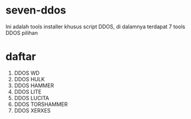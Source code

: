 # seven-ddos
 Ini adalah tools installer khusus script DDOS, di dalamnya terdapat 7 tools DDOS pilihan

# daftar
1. DDOS WD                      
2. DDOS HULK                     
3. DDOS HAMMER                 
4. DDOS LITE                    
5. DDOS LUCITA                   
6. DDOS TORSHAMMER               
7. DDOS XERXES
